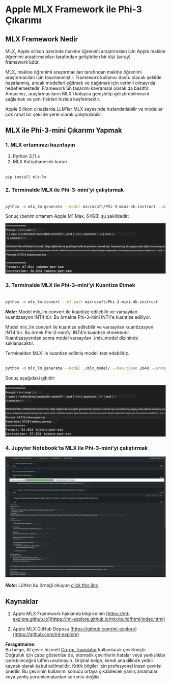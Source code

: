 <!--
CO_OP_TRANSLATOR_METADATA:
{
  "original_hash": "dcb656f3d206fc4968e236deec5d4384",
  "translation_date": "2025-05-09T22:31:36+00:00",
  "source_file": "md/03.FineTuning/03.Inference/MLX_Inference.md",
  "language_code": "tr"
}
-->
# **Apple MLX Framework ile Phi-3 Çıkarımı**

## **MLX Framework Nedir**

MLX, Apple silikon üzerinde makine öğrenimi araştırmaları için Apple makine öğrenimi araştırmacıları tarafından geliştirilen bir dizi (array) framework’üdür.

MLX, makine öğrenimi araştırmacıları tarafından makine öğrenimi araştırmacıları için tasarlanmıştır. Framework kullanıcı dostu olacak şekilde hazırlanmış, ancak modelleri eğitmek ve dağıtmak için verimli olmayı da hedeflemektedir. Framework’ün tasarımı kavramsal olarak da basittir. Amacımız, araştırmacıların MLX’i kolayca genişletip geliştirebilmesini sağlamak ve yeni fikirleri hızlıca keşfetmektir.

Apple Silikon cihazlarda LLM’ler MLX sayesinde hızlandırılabilir ve modeller çok rahat bir şekilde yerel olarak çalıştırılabilir.

## **MLX ile Phi-3-mini Çıkarımı Yapmak**

### **1. MLX ortamınızı hazırlayın**

1. Python 3.11.x
2. MLX Kütüphanesini kurun


```bash

pip install mlx-lm

```

### **2. Terminalde MLX ile Phi-3-mini’yi çalıştırmak**


```bash

python -m mlx_lm.generate --model microsoft/Phi-3-mini-4k-instruct --max-token 2048 --prompt  "<|user|>\nCan you introduce yourself<|end|>\n<|assistant|>"

```

Sonuç (benim ortamım Apple M1 Max, 64GB) şu şekildedir:

![Terminal](../../../../../translated_images/01.0d0f100b646a4e4c4f1cd36c1a05727cd27f1e696ed642c06cf6e2c9bbf425a4.tr.png)

### **3. Terminalde MLX ile Phi-3-mini’yi Kuantize Etmek**


```bash

python -m mlx_lm.convert --hf-path microsoft/Phi-3-mini-4k-instruct

```

***Note:*** Model mlx_lm.convert ile kuantize edilebilir ve varsayılan kuantizasyon INT4’tür. Bu örnekte Phi-3-mini INT4’e kuantize ediliyor.

Model mlx_lm.convert ile kuantize edilebilir ve varsayılan kuantizasyon INT4’tür. Bu örnek Phi-3-mini’yi INT4’e kuantize etmektedir. Kuantizasyondan sonra model varsayılan ./mlx_model dizininde saklanacaktır.

Terminalden MLX ile kuantize edilmiş modeli test edebiliriz.


```bash

python -m mlx_lm.generate --model ./mlx_model/ --max-token 2048 --prompt  "<|user|>\nCan you introduce yourself<|end|>\n<|assistant|>"

```

Sonuç aşağıdaki gibidir:

![INT4](../../../../../translated_images/02.04e0be1f18a90a58ad47e0c9d9084ac94d0f1a8c02fa707d04dd2dfc7e9117c6.tr.png)


### **4. Jupyter Notebook’ta MLX ile Phi-3-mini’yi çalıştırmak**


![Notebook](../../../../../translated_images/03.0cf0092fe143357656bb5a7bc6427c41d8528d772d38a82d0b2693e2a3eeb16e.tr.png)

***Note:*** Lütfen bu örneği okuyun [click this link](../../../../../code/03.Inference/MLX/MLX_DEMO.ipynb)


## **Kaynaklar**

1. Apple MLX Framework hakkında bilgi edinin [https://ml-explore.github.io](https://ml-explore.github.io/mlx/build/html/index.html)

2. Apple MLX GitHub Deposu [https://github.com/ml-explore](https://github.com/ml-explore)

**Feragatname**:  
Bu belge, AI çeviri hizmeti [Co-op Translator](https://github.com/Azure/co-op-translator) kullanılarak çevrilmiştir. Doğruluk için çaba gösterilse de, otomatik çevirilerin hatalar veya yanlışlıklar içerebileceğini lütfen unutmayın. Orijinal belge, kendi ana dilinde yetkili kaynak olarak kabul edilmelidir. Kritik bilgiler için profesyonel insan çevirisi önerilir. Bu çevirinin kullanımı sonucu ortaya çıkabilecek yanlış anlamalar veya yanlış yorumlamalardan sorumlu değiliz.